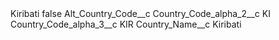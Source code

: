 <?xml version="1.0" encoding="UTF-8"?>
<CustomMetadata xmlns="http://soap.sforce.com/2006/04/metadata" xmlns:xsi="http://www.w3.org/2001/XMLSchema-instance" xmlns:xsd="http://www.w3.org/2001/XMLSchema">
    <label>Kiribati</label>
    <protected>false</protected>
    <values>
        <field>Alt_Country_Code__c</field>
        <value xsi:nil="true"/>
    </values>
    <values>
        <field>Country_Code_alpha_2__c</field>
        <value xsi:type="xsd:string">KI</value>
    </values>
    <values>
        <field>Country_Code_alpha_3__c</field>
        <value xsi:type="xsd:string">KIR</value>
    </values>
    <values>
        <field>Country_Name__c</field>
        <value xsi:type="xsd:string">Kiribati</value>
    </values>
</CustomMetadata>
